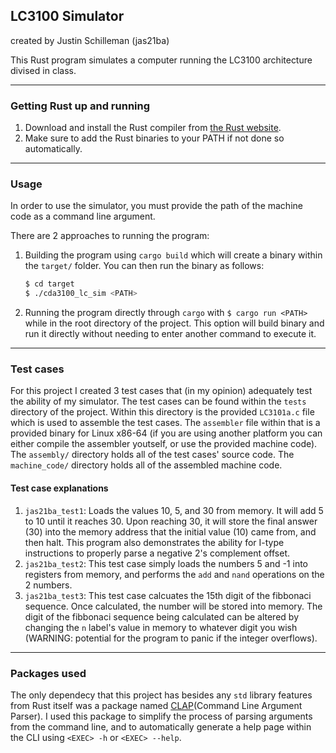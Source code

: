 ## LC3100 Simulator

created by Justin Schilleman (jas21ba)

This Rust program simulates a computer running the LC3100 architecture divised in class.

---

### Getting Rust up and running

1. Download and install the Rust compiler from [the Rust website](https://www.rust-lang.org/en-US/downloads.html).
2. Make sure to add the Rust binaries to your PATH if not done so automatically.

---

### Usage

In order to use the simulator, you must provide the path of the machine code as a command line argument.

There are 2 approaches to running the program:

1. Building the program using `cargo build` which will create a binary within the `target/` folder. You can then run the binary as
   follows:
   ```bash
   $ cd target
   $ ./cda3100_lc_sim <PATH>
   ```
2. Running the program directly through `cargo` with `$ cargo run <PATH>` while in the root directory of the project. This option will build binary and run it directly without needing to enter another command to execute it.

---

### Test cases

For this project I created 3 test cases that (in my opinion) adequately test the ability of my simulator. The test cases can be found within the `tests` directory of the project. Within this directory is the provided `LC3101a.c` file which is used to assemble the test cases. The `assembler` file within that is a provided binary for Linux x86-64 (if you are using another platform you can either compile the assembler youtself, or use the provided machine code). The `assembly/` directory holds all of the test cases' source code. The `machine_code/` directory holds all of the assembled machine code.

#### Test case explanations

1. `jas21ba_test1`: Loads the values 10, 5, and 30 from memory. It will add 5 to 10 until it reaches 30. Upon reaching 30, it will store the final answer (30) into the memory address that the initial value (10) came from, and then halt. This program also demonstrates the ability for I-type instructions to properly parse a negative 2's complement offset.
2. `jas21ba_test2`: This test case simply loads the numbers 5 and -1 into registers from memory, and performs the `add` and `nand` operations on the 2 numbers.
3. `jas21ba_test3`: This test case calcuates the 15th digit of the fibbonaci sequence. Once calculated, the number will be stored into memory. The digit of the fibbonaci sequence being calculated can be altered by changing the `n` label's value in memory to whatever digit you wish (WARNING: potential for the program to panic if the integer overflows).

---

### Packages used

The only dependecy that this project has besides any `std` library features from Rust itself was a package named [CLAP](https://docs.rs/clap/latest/clap/)(Command Line Argument Parser). I used this package to simplify the process of parsing arguments from the command line, and to automatically generate a help page within the CLI using `<EXEC> -h` or `<EXEC> --help`.
